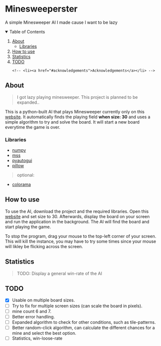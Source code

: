 # Minesweeperster
 A simple Minesweeper AI I made cause I want to be lazy

<!-- Index Table -->
<details open="open">
  <summary>Table of Contents</summary>
  <ol>
    <li>
      <a href="#about-the-project">About</a>
      <ul>
        <li><a href="libraries">Libraries</a></li>
      </ul>
    <li><a href="#how-to-use">How to use</a></li>
    <li><a href="#statistics">Statistics</a></li>
    <li><a href="#todo">TODO</a></li>
    
    <!-- <li><a href="#acknowledgements">Acknowledgements</a></li> -->
  </ol>
</details>

## About
> I got lazy playing minesweeper. This project is planned to be expanded..

This is a python-built AI that plays Minesweeper currently only on this [website](http://play-minesweeper.com/). It automatically finds the playing field __when size: 30__ and uses a simple algorithm to try and solve the board. It will start a new board everytime the game is over. 

### Libraries
- [numpy](https://numpy.readthedocs.io/en/latest/)
- [mss](https://python-mss.readthedocs.io/)
- [pyautogui](https://pyautogui.readthedocs.io/en/latest/)
- [pillow](https://pillow.readthedocs.io/en/stable/)
> optional:
* [colorama](https://super-devops.readthedocs.io/en/latest/misc.html)

## How to use
To use the AI, download the project and the required libraries. Open this [website](http://play-minesweeper.com/) and set size to 30. Afterwards, display the board on your screen and run the application in the background. The AI will find the board and start playing the game.

To stop the program, drag your mouse to the top-left corner of your screen. This will kill the instance, you may have to try some times since your mouse will likley be flicking across the screen.

## Statistics
> TODO: Display a general win-rate of the AI

## TODO
- [x] Usable on multiple board sizes.
- [ ] Try to fix for multiple screen sizes (can scale the board in pixels).
- [ ] mine count 6 and 7.
- [ ] Better error handling.
- [ ] Expanded algorithm to check for other conditions, such as tile-patterns.
- [ ] Better random-click algorithm, can calculate the different chances for a mine and select the best option.
- [ ] Statistics, win-loose-rate
